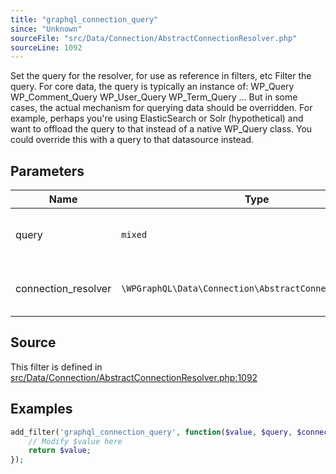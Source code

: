 ```yaml
---
title: "graphql_connection_query"
since: "Unknown"
sourceFile: "src/Data/Connection/AbstractConnectionResolver.php"
sourceLine: 1092
---
```



Set the query for the resolver, for use as reference in filters, etc
Filter the query. For core data, the query is typically an instance of:
WP_Query
WP_Comment_Query
WP_User_Query
WP_Term_Query
...
But in some cases, the actual mechanism for querying data should be overridden. For
example, perhaps you're using ElasticSearch or Solr (hypothetical) and want to offload
the query to that instead of a native WP_Query class. You could override this with a
query to that datasource instead.

## Parameters

| Name | Type | Description |
|------|------|-------------|
| query | `mixed` | Instance of the Query for the resolver |
| connection_resolver | `\WPGraphQL\Data\Connection\AbstractConnectionResolver` | Instance of the Connection Resolver |




## Source

This filter is defined in [src/Data/Connection/AbstractConnectionResolver.php:1092](https://github.com/wp-graphql/wp-graphql/blob/develop/src/Data/Connection/AbstractConnectionResolver.php#L1092)


## Examples

```php
add_filter('graphql_connection_query', function($value, $query, $connection_resolver) {
    // Modify $value here
    return $value;
});
```